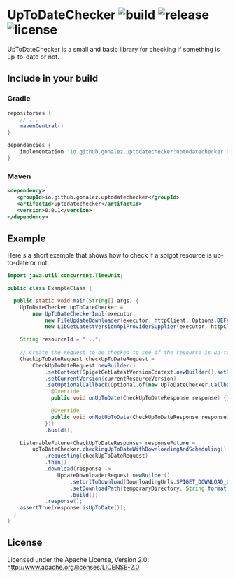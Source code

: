 UpToDateChecker ![build](https://github.com/gonalez/uptodatechecker/workflows/build/badge.svg) ![release](https://img.shields.io/github/release/gonalez/uptodatechecker.svg) ![license](https://img.shields.io/badge/License-Apache%202.0-blue.svg)
============================
UpToDateChecker is a small and basic library for checking if something is up-to-date or not.

## Include in your build
### Gradle
```gradle
repositories {
    // ...
    mavenCentral()
}

dependencies {
    implementation 'io.github.gonalez.uptodatechecker:uptodatechecker:0.0.1'
}
```
### Maven
```xml
<dependency>
   <groupId>io.github.gonalez.uptodatechecker</groupId>
   <artifactId>uptodatechecker</artifactId>
   <version>0.0.1</version>
</dependency>
```

## Example
Here's a short example that shows how to check if a spigot resource is up-to-date or not.

```java
import java.util.concurrent.TimeUnit;

public class ExampleClass {

  public static void main(String[] args) {
    UpToDateChecker upToDateChecker =
        new UpToDateCheckerImpl(executor,
            new FileUpdateDownloader(executor, httpClient, Options.DEFAULT_OPTIONS),
            new LibGetLatestVersionApiProviderSupplier(executor, httpClient));

    String resourceId = "...";
    
    // Create the request to be checked to see if the resource is up-to-date
    CheckUpToDateRequest checkUpToDateRequest =
        CheckUpToDateRequest.newBuilder()
            .setContext(SpigetGetLatestVersionContext.newBuilder().setResourceId(resourceId).build())
            .setCurrentVersion(currentResourceVersion)
            .setOptionalCallback(Optional.of(new UpToDateChecker.Callback() {
              @Override
              public void onUpToDate(CheckUpToDateResponse response) {}

              @Override
              public void onNotUpToDate(CheckUpToDateResponse response) {}
            }))
            .build();

    ListenableFuture<CheckUpToDateResponse> responseFuture = 
        upToDateChecker.checkingUpToDateWithDownloadingAndScheduling()
            .requesting(checkUpToDateRequest)
            .then()
            .download(response ->
                UpdateDownloaderRequest.newBuilder()
                    .setUrlToDownload(DownloadingUrls.SPIGET_DOWNLOAD_UPDATE_FILE_URL.apply(resourceId))
                    .setDownloadPath(temporaryDirectory, String.format("update-%s.jar", response.latestVersion()))
                    .build())
            .response();
    assertTrue(response.isUpToDate());
  }
}
```

## License

Licensed under the Apache License, Version 2.0: http://www.apache.org/licenses/LICENSE-2.0